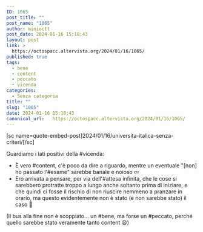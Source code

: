 ```yaml
---
ID: 1065
post_title: ""
post_name: "1065"
author: minioctt
post_date: 2024-01-16 15:18:43
layout: post
link: >
  https://octospacc.altervista.org/2024/01/16/1065/
published: true
tags:
  - bene
  - content
  - peccato
  - vicenda
categories:
  - Senza categoria
title: ""
slug: "1065"
date: 2024-01-16 15:18:43
canonical_url:   https://octospacc.altervista.org/2024/01/16/1065/
---
```

<!-- wp:paragraph -->
<p markdown="1">[sc name=quote-embed-post]2024/01/16/universita-italica-senza-criteri/[/sc]</p>
<!-- /wp:paragraph -->

<!-- wp:paragraph -->
<p markdown="1">Guardiamo i lati positivi della #vicenda:</p>
<!-- /wp:paragraph -->

<!-- wp:list -->
<ul><!-- wp:list-item -->
<li>È vero #content, c'è poco da dire a riguardo, mentre un eventuale "[non] ho passato l'#esame" sarebbe banale e noioso 💤️</li>
<!-- /wp:list-item -->

<!-- wp:list-item -->
<li>Ero arrivata a pensare, per via dell'#attesa infinita, che le cose si sarebbero protratte troppo a lungo anche soltanto prima di iniziare, e che quindi ci fosse il rischio di non riuscire nemmeno a pranzare in orario, ma questo evidentemente non è stato (e non sarebbe stato) il caso 🥴️ </li>
<!-- /wp:list-item --></ul>
<!-- /wp:list -->

<!-- wp:paragraph -->
<p markdown="1">(Il bus alla fine non è scoppiato... un #bene, ma forse un #peccato, perché quello sarebbe stato veramente tanto content 😩️)</p>
<!-- /wp:paragraph -->